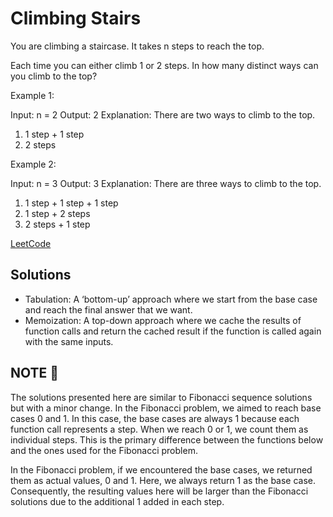 # Climbing Stairs

You are climbing a staircase. It takes n steps to reach the top.

Each time you can either climb 1 or 2 steps. In how many distinct ways can you climb to the top?

Example 1:

Input: n = 2
Output: 2
Explanation: There are two ways to climb to the top.

1. 1 step + 1 step
2. 2 steps

Example 2:

Input: n = 3
Output: 3
Explanation: There are three ways to climb to the top.

1. 1 step + 1 step + 1 step
2. 1 step + 2 steps
3. 2 steps + 1 step

[LeetCode](https://leetcode.com/problems/climbing-stairs/)

## Solutions

* Tabulation: A ‘bottom-up’ approach where we start from the base case and reach the final answer that we want.
* Memoization: A top-down approach where we cache the results of function calls and return the cached result if the function is called again with the same inputs.

## NOTE 📔

The solutions presented here are similar to Fibonacci sequence solutions but with a minor change. In the Fibonacci problem, we aimed to reach base cases 0 and 1. In this case, the base cases are always 1 because each function call represents a step. When we reach 0 or 1, we count them as individual steps. This is the primary difference between the functions below and the ones used for the Fibonacci problem.

In the Fibonacci problem, if we encountered the base cases, we returned them as actual values, 0 and 1. Here, we always return 1 as the base case. Consequently, the resulting values here will be larger than the Fibonacci solutions due to the additional 1 added in each step.
